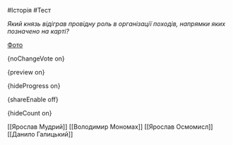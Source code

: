 #Історія #Тест

*Який князь відіграв провідну роль в організації походів, напрямки яких позначено на карті?*

[Фото](https://zno.osvita.ua//doc/images/znotest/8/821/3_2.jpg)

{noChangeVote on}

{preview on}

{hideProgress on}

{shareEnable off}

{hideCount on}

[[Ярослав Мудрий]]
[[Володимир Мономах]]
[[Ярослав Осмомисл]]
[[Данило Галицький]]
